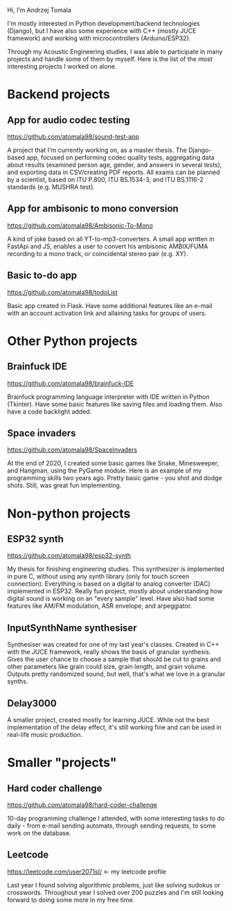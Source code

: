 Hi, I’m Andrzej Tomala

I'm mostly interested in Python development/backend technologies (Django), 
but I have also some experience with C++ (mostly JUCE framework) and working with microcontrollers (Arduino/ESP32).

Through my Acoustic Engineering studies, I was able to participate in many projects and handle some of them by myself. 
Here is the list of the most interesting projects I worked on alone.

# Backend projects

## App for audio codec testing

https://github.com/atomala98/sound-test-app

A project that I'm currently working on, as a master thesis. The Django-based app, focused on performing codec quality tests, aggregating data
about results (examined person age, gender, and answers in several tests), and exporting data in CSV/creating PDF reports. All exams can be planned
by a scientist, based on ITU P.800, ITU BS.1534-3, and ITU BS.1116-2 standards (e.g. MUSHRA test).

## App for ambisonic to mono conversion

https://github.com/atomala98/Ambisonic-To-Mono

A kind of joke based on all YT-to-mp3-converters. A small app written in FastApi and JS, enables a user to convert his ambisonic AMBIX/FUMA recording to a
mono track, or coincidental stereo pair (e.g. XY).

## Basic to-do app

https://github.com/atomala98/todoList

Basic app created in Flask. Have some additional features like an e-mail with an account activation link and allaining tasks for groups of users.

# Other Python projects

## Brainfuck IDE

https://github.com/atomala98/brainfuck-IDE

Brainfuck programming language interpreter with IDE written in Python (Tkinter). Have some basic features like saving files and
loading them. Also have a code backlight added.

## Space invaders

https://github.com/atomala98/SpaceInvaders

At the end of 2020, I created some basic games like Snake, Minesweeper, and Hangman, using the PyGame module. Here is an example of my programming skills 
two years ago. Pretty basic game - you shot and dodge shots. Still, was great fun implementing.

# Non-python projects

## ESP32 synth

https://github.com/atomala98/esp32-synth

My thesis for finishing engineering studies. This synthesizer is implemented in pure C, without using any synth library (only for touch screen connection).
Everything is based on a digital to analog converter (DAC) implemented in ESP32. Really fun project, mostly about understanding how digital sound is 
working on an "every sample" level. Have also had some features like AM/FM modulation, ASR envelope, and arpeggiator.

## InputSynthName synthesiser

Synthesiser was created for one of my last year's classes. Created in C++ with the JUCE framework, really shows the basis of granular synthesis. Gives the user chance to choose 
a sample that should be cut to grains and other parameters like grain could size, grain length, and grain volume. Outputs pretty randomized sound, but well, that's what we love in a granular synths.

## Delay3000

A smaller project, created mostly for learning JUCE. While not the best implementation of the delay effect, it's still working fine and can be used in 
real-life music production.

# Smaller "projects"

## Hard coder challenge

https://github.com/atomala98/hard-coder-challenge

10-day programming challenge I attended, with some interesting tasks to do daily - from e-mail sending automats, through sending requests, to 
some work on the database. 

## Leetcode

https://leetcode.com/user2071sI/ <- my leetcode profile

Last year I found solving algorithmic problems, just like solving sudokus or crosswords. Throughout year I solved over 200 puzzles and I'm still looking
forward to doing some more in my free time.
